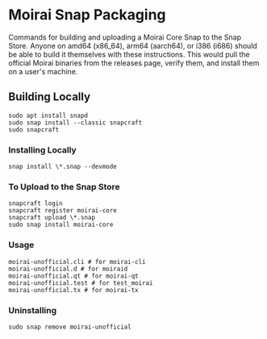 # Moirai Snap Packaging

Commands for building and uploading a Moirai Core Snap to the Snap Store. Anyone on amd64 (x86_64), arm64 (aarch64), or i386 (i686) should be able to build it themselves with these instructions. This would pull the official Moirai binaries from the releases page, verify them, and install them on a user's machine.

## Building Locally
```
sudo apt install snapd
sudo snap install --classic snapcraft
sudo snapcraft
```

### Installing Locally
```
snap install \*.snap --devmode
```

### To Upload to the Snap Store
```
snapcraft login
snapcraft register moirai-core
snapcraft upload \*.snap
sudo snap install moirai-core
```

### Usage
```
moirai-unofficial.cli # for moirai-cli
moirai-unofficial.d # for moiraid
moirai-unofficial.qt # for moirai-qt
moirai-unofficial.test # for test_moirai
moirai-unofficial.tx # for moirai-tx
```

### Uninstalling
```
sudo snap remove moirai-unofficial
```